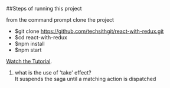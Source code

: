 ##Steps of running this project

from the command prompt clone the project

* $git clone https://github.com/techsithgit/react-with-redux.git
* $cd react-with-redux
* $npm install
* $npm start

[Watch the Tutorial](https://youtu.be/Fq15pkckMqQ).

1. what is the use of 'take' effect?   
It suspends the saga until a matching action is dispatched
